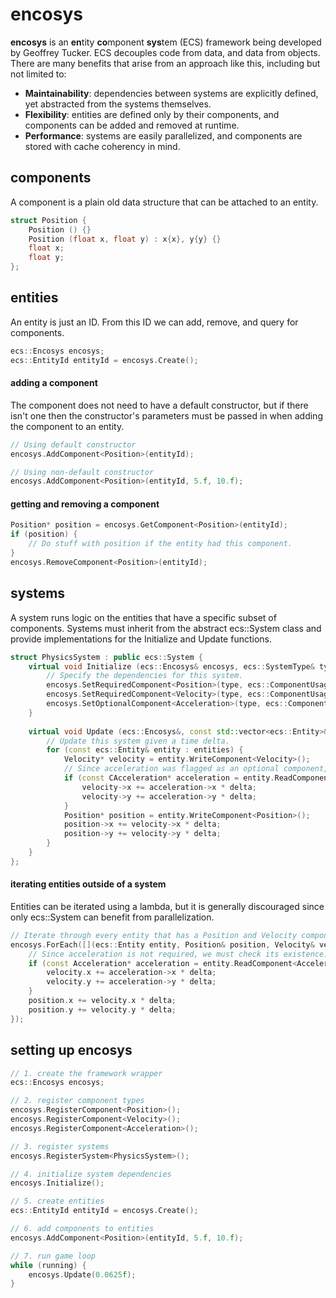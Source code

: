 # encosys
**encosys** is an **en**tity **co**mponent **sys**tem (ECS) framework being developed by Geoffrey Tucker. ECS decouples code from data, and data from objects. There are many benefits that arise from an approach like this, including but not limited to:
* **Maintainability**: dependencies between systems are explicitly defined, yet abstracted from the systems themselves.
* **Flexibility**: entities are defined only by their components, and components can be added and removed at runtime.
* **Performance**: systems are easily parallelized, and components are stored with cache coherency in mind.

## components
A component is a plain old data structure that can be attached to an entity. 

```cpp
struct Position {
    Position () {}
    Position (float x, float y) : x{x}, y{y} {}
    float x;
    float y;
};
```

## entities
An entity is just an ID. From this ID we can add, remove, and query for components.
```cpp
ecs::Encosys encosys;
ecs::EntityId entityId = encosys.Create();
```
#### adding a component
The component does not need to have a default constructor, but if there isn't one then the constructor's parameters must be passed in when adding the component to an entity.
```cpp
// Using default constructor
encosys.AddComponent<Position>(entityId);

// Using non-default constructor
encosys.AddComponent<Position>(entityId, 5.f, 10.f);
```
#### getting and removing a component
```cpp
Position* position = encosys.GetComponent<Position>(entityId);
if (position) {
    // Do stuff with position if the entity had this component.
}
encosys.RemoveComponent<Position>(entityId);
```

## systems
A system runs logic on the entities that have a specific subset of components. Systems must inherit from the abstract ecs::System class and provide implementations for the Initialize and Update functions.
```cpp
struct PhysicsSystem : public ecs::System {
    virtual void Initialize (ecs::Encosys& encosys, ecs::SystemType& type) override {
        // Specify the dependencies for this system.
        encosys.SetRequiredComponent<Position>(type, ecs::ComponentUsage::Write);
        encosys.SetRequiredComponent<Velocity>(type, ecs::ComponentUsage::Write);
        encosys.SetOptionalComponent<Acceleration>(type, ecs::ComponentUsage::ReadOnly);
    }
    
    virtual void Update (ecs::Encosys&, const std::vector<ecs::Entity>& entities, ecs::TimeDelta delta) override {
        // Update this system given a time delta.
        for (const ecs::Entity& entity : entities) {
            Velocity* velocity = entity.WriteComponent<Velocity>();
            // Since acceleration was flagged as an optional component, we must check its existence.
            if (const CAcceleration* acceleration = entity.ReadComponent<CAcceleration>()) {
                velocity->x += acceleration->x * delta;
                velocity->y += acceleration->y * delta;
            }
            Position* position = entity.WriteComponent<Position>();
            position->x += velocity->x * delta;
            position->y += velocity->y * delta;
        }
    }
};
```
#### iterating entities outside of a system
Entities can be iterated using a lambda, but it is generally discouraged since only ecs::System can benefit from parallelization.
```cpp
// Iterate through every entity that has a Position and Velocity component.
encosys.ForEach([](ecs::Entity entity, Position& position, Velocity& velocity) {
    // Since acceleration is not required, we must check its existence.
    if (const Acceleration* acceleration = entity.ReadComponent<Acceleration>()) {
        velocity.x += acceleration->x * delta;
        velocity.y += acceleration->y * delta;
    }
    position.x += velocity.x * delta;
    position.y += velocity.y * delta;
});
```

## setting up encosys
```cpp
// 1. create the framework wrapper
ecs::Encosys encosys;

// 2. register component types
encosys.RegisterComponent<Position>();
encosys.RegisterComponent<Velocity>();
encosys.RegisterComponent<Acceleration>();

// 3. register systems
encosys.RegisterSystem<PhysicsSystem>();

// 4. initialize system dependencies
encosys.Initialize();

// 5. create entities
ecs::EntityId entityId = encosys.Create();

// 6. add components to entities
encosys.AddComponent<Position>(entityId, 5.f, 10.f);

// 7. run game loop
while (running) {
    encosys.Update(0.0625f);
}
```
